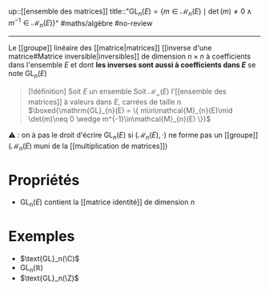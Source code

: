 up::[[ensemble des matrices]]
title::"$\mathrm{GL}_{n}(E)=\{ m\in\mathcal{M}_{n}(E) \mid \det(m) \neq 0 \wedge m^{-1} \in \mathcal{M}_{n}(E)\}$"
#maths/algèbre #no-review 

----
Le [[groupe]] linéaire des [[matrice|matrices]] [[inverse d'une matrice#Matrice inversible|inversibles]] de dimension $n\times n$ à coefficients dans l'ensemble $E$ et dont **les inverses sont aussi à coefficients dans $E$** se note $\text{GL}_n(E)$

> [!définition]
> Soit $E$ un ensemble
> Soit $\mathcal{M_{n}}(E)$ l'[[ensemble des matrices]] à valeurs dans $E$, carrées de taille $n$
> $\boxed{\mathrm{GL}_{n}(E) = \{ m\in\mathcal{M}_{n}(E)\mid \det(m)\neq 0 \wedge m^{-1}\in\mathcal{M}_{n}(E) \}}$


⚠️ : on à pas le droit d'écrire $\text{GL}_n(E)$ si $(\mathcal{M}_n(E), \cdot)$ ne forme pas un [[groupe]] ($\mathcal{M}_n(E)$ muni de la [[multiplication de matrices]])

# Propriétés
 - $\text{GL}_n(E)$ contient la [[matrice identité]] de dimension $n$

# Exemples
 - $\text{GL}_n(\C)$
 - $\text{GL}_n(\mathbb{R})$
 - $\text{GL}_n(\Z)$
